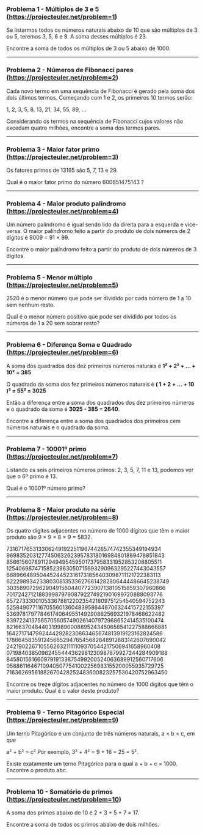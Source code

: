 ### Problema 1 - Múltiplos de 3 e 5  (https://projecteuler.net/problem=1)

Se listarmos todos os números naturais abaixo de 10 que são múltiplos de 3 ou 5, teremos 3, 5, 6 e 9. A soma desses múltiplos é 23.

Encontre a soma de todos os múltiplos de 3 ou 5 abaixo de 1000.

---

### Problema 2 - Números de Fibonacci pares  (https://projecteuler.net/problem=2)

Cada novo termo em uma sequência de Fibonacci é gerado pela soma dos dois últimos termos. Começando com 1 e 2, os primeiros 10 termos serão:

1, 2, 3, 5, 8, 13, 21, 34, 55, 89, ...

Considerando os termos na sequência de Fibonacci cujos valores não excedam quatro milhões, encontre a soma dos termos pares.

---

### Problema 3 - Maior fator primo (https://projecteuler.net/problem=3)

Os fatores primos de 13195 são 5, 7, 13 e 29.

Qual é o maior fator primo do número 600851475143 ?

---

### Problema 4 - Maior produto palíndromo  (https://projecteuler.net/problem=4)

Um número palíndromo é igual sendo lido da direita para a esquerda e vice-versa. O maior palíndromo feito a partir do produto de dois números de 2 dígitos é 9009 = 91 × 99.

Encontre o maior palíndromo feito a partir do produto de dois números de 3 dígitos.

---

### Problema 5 - Menor múltiplo  (https://projecteuler.net/problem=5)

2520 é o menor número que pode ser dividido por cada número de 1 a 10 sem nenhum resto.

Qual é o menor número positivo que pode ser dividido por todos os números de 1 a 20 sem sobrar resto?

---

### Problema 6 - Diferença Soma e Quadrado (https://projecteuler.net/problem=6)

A soma dos quadrados dos dez primeiros números naturais é **1² + 2² + ... + 10² = 385**

O quadrado da soma dos fez primeiros números naturais é **( 1 + 2 + ... + 10 )² = 55² = 3025**

Então a diferença entre a soma dos quadrados dos dez primeiros números e o quadrado da soma é **3025 - 385 = 2640**.

Encontre a diferença entre a soma dos quadrados dos primeiros cem números naturais e o quadrado da soma.

---

### Problema 7 - 10001º primo (https://projecteuler.net/problem=7)

Listando os seis primeiros números primos: 2, 3, 5, 7, 11 e 13, podemos ver que o 6º primo é 13.

Qual é o 10001º número primo?

---

### Problema 8 - Maior produto na série (https://projecteuler.net/problem=8)

Os quatro dígitos adjacentes no número de 1000 dígitos que têm o maior produto são 9 × 9 × 8 × 9 = 5832.

73167176531330624919225119674426574742355349194934
96983520312774506326239578318016984801869478851843
85861560789112949495459501737958331952853208805511
12540698747158523863050715693290963295227443043557
66896648950445244523161731856403098711121722383113
62229893423380308135336276614282806444486645238749
30358907296290491560440772390713810515859307960866
70172427121883998797908792274921901699720888093776
65727333001053367881220235421809751254540594752243
52584907711670556013604839586446706324415722155397
53697817977846174064955149290862569321978468622482
83972241375657056057490261407972968652414535100474
82166370484403199890008895243450658541227588666881
16427171479924442928230863465674813919123162824586
17866458359124566529476545682848912883142607690042
24219022671055626321111109370544217506941658960408
07198403850962455444362981230987879927244284909188
84580156166097919133875499200524063689912560717606
05886116467109405077541002256983155200055935729725
71636269561882670428252483600823257530420752963450

Encontre os treze dígitos adjacentes no número de 1000 dígitos que têm o maior produto. Qual é o valor deste produto?

---

### Problema 9 - Terno Pitagórico Especial (https://projecteuler.net/problem=9)

Um terno Pitagórico é um conjunto de três números naturais, a < b < c, em que

a² + b² = c²
Por exemplo, 3² + 4² = 9 + 16 = 25 = 5².

Existe exatamente um terno Pitagórico para o qual a + b + c = 1000.
Encontre o produto abc.

---

### Problema 10 - Somatório de primos (https://projecteuler.net/problem=10)

A soma dos primos abaixo de 10 é 2 + 3 + 5 + 7 = 17.

Encontre a soma de todos os primos abaixo de dois milhões.
